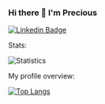 ### Hi there 👋 I'm Precious

[![Linkedin Badge](https://img.shields.io/badge/LinkedIn-Abimbola%20Ayodeji-blue?style=flat-square&logo=Linkedin&logoColor=white&link=https://www.linkedin.com/in/libracoder/)](https://www.linkedin.com/in/libracoder/)

<div>
  <p>Stats: </p>

  ![Statistics](https://github-readme-stats.vercel.app/api?username=libracoder&show_icons=true&count_private=true&theme=ayu-mirage)

</div>

<div>
  <p>My profile overview: </p>
  
 [![Top Langs](https://github-readme-stats.vercel.app/api/top-langs/?username=dejibimbolaAyo&layout=compact&theme=ayu-mirage)](https://github.com/libracoder/github-readme-stats)
</div>
